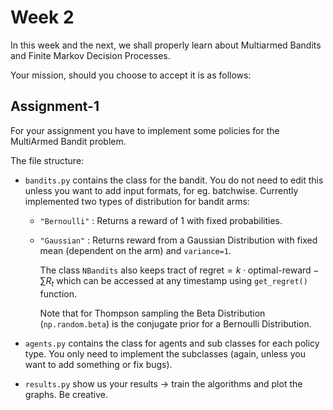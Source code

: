 # Week 2

In this week and the next, we shall properly learn about Multiarmed Bandits and Finite Markov Decision Processes.

Your mission, should you choose to accept it is as follows:

## Assignment-1

For your assignment you have to implement some policies for the MultiArmed Bandit problem.

The file structure:

* `bandits.py` contains the class for the bandit. You do not need to edit this unless you want to add input formats, for eg. batchwise. Currently implemented two types of distribution for bandit arms:
  * `"Bernoulli"` : Returns a reward of 1 with fixed probabilities.

  * `"Gaussian"` : Returns reward from a Gaussian Distribution with fixed mean (dependent on the arm) and `variance=1`.

    The class `NBandits` also keeps tract of $\text{regret} = k \cdot \text{optimal-reward} - \sum R_t$ which can be accessed at any timestamp using `get_regret()` function.

    Note that for Thompson sampling the Beta Distribution (```np.random.beta```) is the conjugate prior for a Bernoulli Distribution.

* `agents.py` contains the class for agents and sub classes for each policy type. You only need to implement the subclasses (again, unless you want to add something or fix bugs).

* `results.py` show us your results -> train the algorithms and plot the graphs. Be creative.
